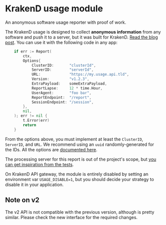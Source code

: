 # KrakenD usage module
An anonymous software usage reporter with proof of work.

The KrakenD usage is designed to collect **anonymous information** from any software and push it to a server, but it was built for KrakenD. [Read the blog post](https://www.krakend.io/blog/building-a-telemetry-service/). You can use it with the following code in any app:

```go
	if err := Report(
		ctx,
		Options{
			ClusterID:       "clusterId",
			ServerID:        "serverId",
			URL:             "https://my.usage.api.tld",
			Version:         "v1.2.3",
			ExtraPayload:    someExtraPayload,
			ReportLapse:     12 * time.Hour,
			UserAgent:       "foo bar",
			ReportEndpoint:  "/report",
			SessionEndpoint: "/session",
		},
		nil,
	); err != nil {
		t.Error(err)
		return
	}
```
From the options above, you must implement at least the `ClusterID`, `ServerID`, and `URL`. We recommend using an `uuid` randomly-generated for the IDs. All the options are [documented here](https://api-gateway/v2/modules/krakend-usage/blob/dev-v2/usage.go#L28-L57).

The processing server for this report is out of the project's scope, but [you can get inspiration from the tests](https://api-gateway/v2/modules/krakend-usage/blob/dev-v2/reporter_test.go#L42-L105).

On KrakenD API gateway, the module is entirely disabled by setting an environment var `USAGE_DISABLE=1`, but you should decide your strategy to disable it in your application.

## Note on v2
The v2 API is not compatible with the previous version, although is pretty similar. Please check the new interface for the required changes.
